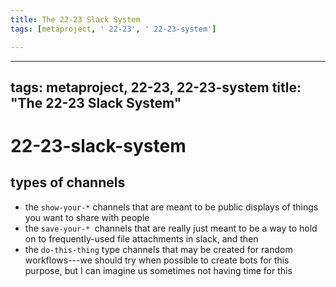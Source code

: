 ```yaml
---
title: The 22-23 Slack System
tags: [metaproject, ' 22-23', ' 22-23-system']

---
```


---
tags: metaproject, 22-23, 22-23-system
title: "The 22-23 Slack System"
---

# 22-23-slack-system


## types of channels

- the `show-your-*` channels that are meant to be public displays of things you want to share with people
- the `save-your-* `channels that are really just meant to be a way to hold on to frequently-used file attachments in slack, and then
- the `do-this-thing` type channels that may be created for random workflows---we should try when possible to create bots for this purpose, but I can imagine us sometimes not having time for this

